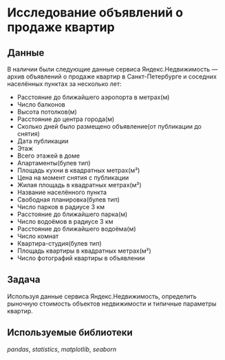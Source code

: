 # Исследование объявлений о продаже квартир


## Данные

В наличии были следующие данные сервиса Яндекс.Недвижимость — архив объявлений о продаже квартир в Санкт-Петербурге и соседних населённых пунктах за несколько лет:
- Расстояние до ближайшего аэропорта в метрах(м)
- Число балконов
- Высота потолков(м)
- Расстояние до центра города(м)
- Сколько дней было размещено объявление(от публикации до снятия)
- Дата публикации
- Этаж
- Всего этажей в доме
- Апартаменты(булев тип)
- Площадь кухни в квадратных метрах(м²)
- Цена на момент снятия с публикации
- Жилая площадь в квадратных метрах(м²)
- Название населённого пункта
- Свободная планировка(булев тип)
- Число парков в радиусе 3 км
- Расстояние до ближайшего парка(м)
- Число водоёмов в радиусе 3 км
- Расстояние до ближайшего водоёма(м)
- Число комнат
- Квартира-студия(булев тип)
- Площадь квартиры в квадратных метрах(м²)
- Число фотографий квартиры в объявлении

## Задача

Используя данные сервиса Яндекс.Недвижимость, определить рыночную стоимость объектов недвижимости и типичные параметры квартир.  

## Используемые библиотеки
*pandas*, *statistics*, *matplotlib*, *seaborn*

